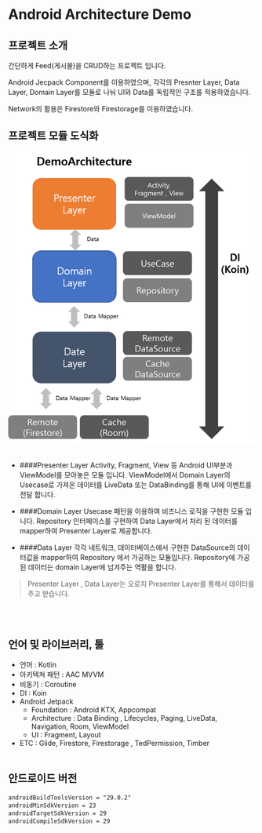 # Android Architecture Demo
## 프로젝트 소개

간단하게 Feed(게시물)을 CRUD하는 프로젝트 입니다.
 
Android Jecpack Component를 이용하였으며, 각각의 Presnter Layer, Data Layer, Domain Layer를 모듈로 나눠 UI와 Data를 독립적인 구조를 적용하였습니다.

Network의 활용은 Firestore와 Firestorage를 이용하였습니다.
</br>
 ## 프로젝트 모듈 도식화
![Alt text](https://github.com/DeveloperKimsiwan/ArcitectureDemo/blob/master/img/DemoArchitecture.png?raw=true)
<br></br>
 * ####Presenter Layer
 Activity, Fragment, View 등 Android UI부분과 ViewModel를 모아놓은 모듈 입니다.
 ViewModel에서 Domain Layer의 Usecase로 가져온 데이터를 LiveData 또는 DataBinding를 통해 UI에 이벤트를 전달 합니다.

 * ####Domain Layer
 Usecase 패턴을 이용하여 비즈니스 로직을 구현한 모듈 입니다. Repository 인터페이스를 구현하여 Data Layer에서 처리 된 데이터를 mapper하여 Presenter Layer로 제공합니다.

 * ####Data Layer
 각각 네트워크, 데이터베이스에서 구현한 DataSource의 데이터값을 mapper하여  Repository 에서 가공하는 모듈입니다. Repository에 가공된 데이터는  domain Layer에 넘겨주는 역활을 합니다.
 
 >Presenter Layer , Data Layer는 오로지 Presenter Layer를 통해서 데이터를 주고 받습니다.
 
 <br></br>
 ## 언어 및 라이브러리, 툴
* 언어 : Kotlin
* 아키텍쳐 패턴 : AAC MVVM
* 비동기 : Coroutine
* DI : Koin 
* Android Jetpack
    * Foundation : Android KTX, Appcompat
    * Architecture : Data Binding , Lifecycles, Paging, LiveData, Navigation, Room, ViewModel
    * UI : Fragment, Layout
* ETC : Glide, Firestore, Firestorage , TedPermission, Timber
<br></br>
 ## 안드로이드 버전

    androidBuildToolsVersion = "29.0.2"
    androidMinSdkVersion = 23
    androidTargetSdkVersion = 29
    androidCompileSdkVersion = 29
